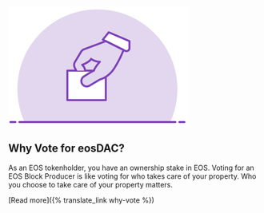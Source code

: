 ![Why Vote?](/assets/home/vote-for-dac.svg)

Why Vote for eosDAC?
--------------------

As an EOS tokenholder, you have an ownership stake in EOS. Voting for an EOS Block Producer is like voting for who takes care of your property. Who you choose to take care of your property matters.

[Read more]({% translate_link why-vote %})
